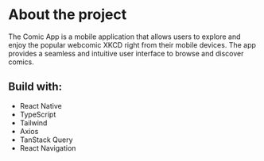 # About the project

The Comic App is a mobile application that allows users to explore and enjoy the popular webcomic XKCD right from their mobile devices. The app provides a seamless and intuitive user interface to browse and discover comics.

## Build with:

- React Native
- TypeScript
- Tailwind
- Axios
- TanStack Query
- React Navigation
